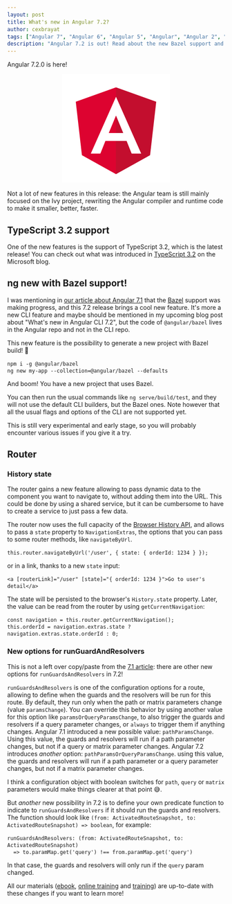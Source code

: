 ```yaml
---
layout: post
title: What's new in Angular 7.2?
author: cexbrayat
tags: ["Angular 7", "Angular 6", "Angular 5", "Angular", "Angular 2", "Angular 4"]
description: "Angular 7.2 is out! Read about the new Bazel support and more!"
---
```


Angular&nbsp;7.2.0 is here!

<p style="text-align: center;">
  <a href="https://github.com/angular/angular/blob/master/CHANGELOG.md#720-2019-01-07">
    <img class="rounded img-fluid" style="max-width: 100%" src="/assets/images/angular.png" alt="Angular logo" />
  </a>
</p>

Not a lot of new features in this release:
the Angular team is still mainly focused on the Ivy project,
rewriting the Angular compiler and runtime code to make it smaller, better, faster.

## TypeScript 3.2 support

One of the new features is the support of TypeScript 3.2,
which is the latest release!
You can check out what was introduced in [TypeScript 3.2](https://blogs.msdn.microsoft.com/typescript/2018/11/29/announcing-typescript-3-2/)
on the Microsoft blog.

## ng new with Bazel support!

I was mentioning in [our article about Angular 7.1](/2018/11/22/what-is-new-angular-7.1) that the [Bazel](https://bazel.build/) support was making progress,
and this 7.2 release brings a cool new feature.
It's more a new CLI feature and maybe should be mentioned in my upcoming blog post about "What's new in Angular CLI 7.2", but the code of `@angular/bazel` lives in the Angular repo and not in the CLI repo.

This new feature is the possibility to generate a new project with Bazel build! 🚀

    npm i -g @angular/bazel
    ng new my-app --collection=@angular/bazel --defaults

And boom! You have a new project that uses Bazel.

You can then run the usual commands like `ng serve/build/test`,
and they will not use the default CLI builders, but the Bazel ones.
Note however that all the usual flags and options of the CLI are not supported yet.

This is still very experimental and early stage,
so you will probably encounter various issues if you give it a try.

## Router

### History state

The router gains a new feature allowing to pass dynamic data to the component you want to navigate to,
without adding them into the URL.
This could be done by using a shared service,
but it can be cumbersome to have to create a service to just pass a few data.

The router now uses the full capacity of the [Browser History API](https://developer.mozilla.org/en-US/docs/Web/API/History_API),
and allows to pass a `state` property to `NavigationExtras`,
the options that you can pass to some router methods, like `navigateByUrl`.

    this.router.navigateByUrl('/user', { state: { orderId: 1234 } });

or in a link, thanks to a new `state` input:

    <a [routerLink]="/user" [state]="{ orderId: 1234 }">Go to user's detail</a>

The state will be persisted to the browser's `History.state` property.
Later, the value can be read from the router by using `getCurrentNavigation`:

    const navigation = this.router.getCurrentNavigation();
    this.orderId = navigation.extras.state ? navigation.extras.state.orderId : 0;

### New options for runGuardAndResolvers

This is not a left over copy/paste from the [7.1 article](/2018/11/22/what-is-new-angular-7.1):
there are other new options for `runGuardsAndResolvers` in 7.2!

`runGuardsAndResolvers` is one of the configuration options for a route,
allowing to define when the guards and the resolvers will be run for this route.
By default, they run only when the path or matrix parameters change (value `paramsChange`).
You can override this behavior by using another value for this option like `paramsOrQueryParamsChange`,
to also trigger the guards and resolvers if a query parameter changes,
or `always` to trigger them if anything changes.
Angular 7.1 introduced a new possible value: `pathParamsChange`.
Using this value, the guards and resolvers will run if a path parameter changes,
but not if a query or matrix parameter changes.
Angular 7.2 introduces *another* option: `pathParamsOrQueryParamsChange`.
using this value, the guards and resolvers will run if a path parameter or a query parameter changes,
but not if a matrix parameter changes.

I think a configuration object with boolean switches for `path`, `query` or `matrix` parameters
would make things clearer at that point 😅.

But *another* new possibility in 7.2 is to define your own predicate function
to indicate to `runGuardsAndResolvers` if it should run the guards and resolvers.
The function should look like `(from: ActivatedRouteSnapshot, to: ActivatedRouteSnapshot) => boolean`,
for example:

    runGuardsAndResolvers: (from: ActivatedRouteSnapshot, to: ActivatedRouteSnapshot)
      => to.paramMap.get('query') !== from.paramMap.get('query')

In that case, the guards and resolvers will only run if the `query` param changed.

All our materials ([ebook](https://books.ninja-squad.com/angular), [online training](https://angular-exercises.ninja-squad.com/) and [training](https://ninja-squad.com/training/angular)) are up-to-date with these changes if you want to learn more!
